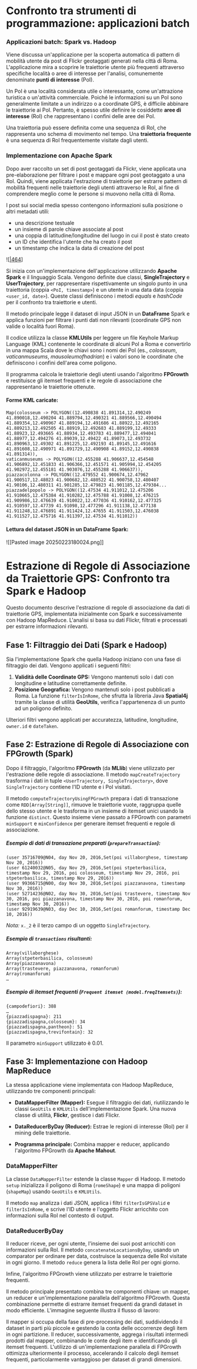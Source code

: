 
# Confronto tra strumenti di programmazione: applicazioni batch

### Applicazioni batch: Spark vs. Hadoop

Viene discussa un'applicazione per la scoperta automatica di pattern di mobilità utente da post di Flickr geotaggati generati nella città di Roma. L'applicazione mira a scoprire le traiettorie utente più frequenti attraverso specifiche località o aree di interesse per l'analisi, comunemente denominate **punti di interesse** (PoI).

Un PoI è una località considerata utile o interessante, come un'attrazione turistica o un'attività commerciale. Poiché le informazioni su un PoI sono generalmente limitate a un indirizzo o a coordinate GPS, è difficile abbinare le traiettorie ai PoI. Pertanto, è spesso utile definire le cosiddette **aree di interesse** (RoI) che rappresentano i confini delle aree dei PoI.

Una traiettoria può essere definita come una sequenza di RoI, che rappresenta uno schema di movimento nel tempo. Una **traiettoria frequente** è una sequenza di RoI frequentemente visitate dagli utenti.

### Implementazione con Apache Spark

Dopo aver raccolto un set di post geotaggati da Flickr, viene applicata una pre-elaborazione per filtrare i post e mappare ogni post geotaggato a una RoI. Quindi, viene applicata l'estrazione di traiettorie per estrarre pattern di mobilità frequenti nelle traiettorie degli utenti attraverso le RoI, al fine di comprendere meglio come le persone si muovono nella città di Roma.

I post sui social media spesso contengono informazioni sulla posizione o altri metadati utili:

* una descrizione testuale
* un insieme di parole chiave associate al post
* una coppia di latitudine/longitudine del luogo in cui il post è stato creato
* un ID che identifica l'utente che ha creato il post
* un timestamp che indica la data di creazione del post

![[|464](_page_2_Figure_10.jpeg)]

Si inizia con un'implementazione dell'applicazione utilizzando **Apache Spark** e il linguaggio Scala. Vengono definite due classi, **SingleTrajectory** e **UserTrajectory**, per rappresentare rispettivamente un singolo punto in una traiettoria (coppia `<PoI, timestamp>`) e un utente in una data data (coppia `<user_id, date>`). Queste classi definiscono i metodi *equals* e *hashCode* per il confronto tra traiettorie e utenti.

Il metodo principale legge il dataset di input JSON in un **DataFrame** Spark e applica funzioni per filtrare i punti dati non rilevanti (coordinate GPS non valide o località fuori Roma).

Il codice utilizza la classe **KMLUtils** per leggere un file Keyhole Markup Language (KML) contenente le coordinate di alcuni PoI a Roma e convertirlo in una mappa Scala dove le chiavi sono i nomi dei PoI (es., *colosseum*, *vaticanmuseums*, *mausoleumofhadrian*) e i valori sono le coordinate che definiscono i confini dell'area come poligono.

Il programma calcola le traiettorie degli utenti usando l'algoritmo **FPGrowth** e restituisce gli itemset frequenti e le regole di associazione che rappresentano le traiettorie ottenute.

#### Forme KML caricate:

```
Map(colosseum -> POLYGON((12.490838 41.891314,12.490249 41.890018,12.490204 41.889794,12.490321 41.889566,12.490494 41.889354,12.490967 41.889194,12.491686 41.88922,12.492165 41.889213,12.492505 41.88919,12.492683 41.889199,12.49333 41.88923,12.493665 41.88934,12.493783 41.889477,12.494041 41.88977,12.494276 41.89039,12.49422 41.89073,12.493732 41.890963,12.49302 41.891225,12.492193 41.89145,12.491616 41.891608,12.490971 41.891729,12.490908 41.89152,12.490838 41.891314)),
vaticanmuseums -> POLYGON((12.455288 41.906637,12.454548 41.906892,12.451833 41.906366,12.451571 41.905994,12.454205 41.902972,12.455181 41.903076,12.455288 41.906637)),
piazzacolonna -> POLYGON((12.479552 41.900674,12.47962 41.900517,12.48023 41.900682,12.480522 41.900758,12.480407 41.90106,12.480311 41.901285,12.479823 41.901185,12.479384...
piazzadelpopolo -> POLYGON((12.47534 41.911012,12.475206 41.910665,12.475384 41.910282,12.475788 41.91008,12.476215 41.909986,12.476639 41.910022,12.477036 41.910162,12.477325 41.910597,12.47739 41.91098,12.477296 41.911138,12.477138 41.911248,12.476891 41.911424,12.47655 41.911503,12.476038 41.911527,12.475716 41.911397,12.47534 41.911012))
```

#### Lettura del dataset JSON in un DataFrame Spark:

![[Pasted image 20250223180024.png]]

# Estrazione di Regole di Associazione da Traiettorie GPS: Confronto tra Spark e Hadoop

Questo documento descrive l'estrazione di regole di associazione da dati di traiettorie GPS, implementata inizialmente con Spark e successivamente con Hadoop MapReduce. L'analisi si basa su dati Flickr, filtrati e processati per estrarre informazioni rilevanti.

## Fase 1: Filtraggio dei Dati (Spark e Hadoop)

Sia l'implementazione Spark che quella Hadoop iniziano con una fase di filtraggio dei dati. Vengono applicati i seguenti filtri:

1. **Validità delle Coordinate GPS:** Vengono mantenuti solo i dati con longitudine e latitudine correttamente definite.
2. **Posizione Geografica:** Vengono mantenuti solo i post pubblicati a Roma. La funzione `filterIsInRome`, che sfrutta la libreria Java **Spatial4j** tramite la classe di utilità **GeoUtils**, verifica l'appartenenza di un punto ad un poligono definito.

Ulteriori filtri vengono applicati per accuratezza, latitudine, longitudine, `owner.id` e `dateTaken`.

## Fase 2: Estrazione di Regole di Associazione con FPGrowth (Spark)

Dopo il filtraggio, l'algoritmo **FPGrowth** (da **MLlib**) viene utilizzato per l'estrazione delle regole di associazione. Il metodo `mapCreateTrajectory` trasforma i dati in tuple `<UserTrajectory, SingleTrajectory>`, dove `SingleTrajectory` contiene l'ID utente e i PoI visitati.

Il metodo `computeTrajectoryUsingFPGrowth` prepara i dati di transazione come `RDD[Array[String]]`, rimuove le traiettorie vuote, raggruppa quelle dello stesso utente e le trasforma in un insieme di itemset unici usando la funzione `distinct`. Questo insieme viene passato a FPGrowth con parametri `minSupport` e `minConfidence` per generare itemset frequenti e regole di associazione.

##### Esempio di dati di transazione preparati (`prepareTransaction`):

```
(user 35716709@N04, day Nov 20, 2016,Set(poi villaborghese, timestamp Nov 20, 2016))
(user 61240032@N05, day Nov 29, 2016,Set(poi stpeterbasilica, timestamp Nov 29, 2016, poi colosseum, timestamp Nov 29, 2016, poi stpeterbasilica, timestamp Nov 29, 2016))
(user 99366715@N00, day Nov 30, 2016,Set(poi piazzanavona, timestamp Nov 30, 2016))
(user 52714236@N02, day Nov 30, 2016,Set(poi trastevere, timestamp Nov 30, 2016, poi piazzanavona, timestamp Nov 30, 2016, poi romanforum, timestamp Nov 30, 2016))
(user 92919639@N03, day Dec 10, 2016,Set(poi romanforum, timestamp Dec 10, 2016))
```

*Nota:* `x._2` è il terzo campo di un oggetto `SingleTrajectory`.

##### Esempio di `transactions` risultanti:

```
Array(villaborghese)
Array(stpeterbasilica, colosseum)
Array(piazzanavona)
Array(trastevere, piazzanavona, romanforum)
Array(romanforum)
…
```

##### Esempio di itemset frequenti (`Frequent itemset (model.freqItemsets)`):

```
{campodefiori}: 388
…
{piazzadispagna}: 211
{piazzadispagna,colosseum}: 34
{piazzadispagna,pantheon}: 51
{piazzadispagna,trevifontain}: 32
```

Il parametro `minSupport` utilizzato è 0.01.

## Fase 3: Implementazione con Hadoop MapReduce

La stessa applicazione viene implementata con Hadoop MapReduce, utilizzando tre componenti principali:

* **DataMapperFilter (Mapper):** Esegue il filtraggio dei dati, riutilizzando le classi `GeoUtils` e `KMLUtils` dell'implementazione Spark. Una nuova classe di utilità, **Flickr**, gestisce i dati Flickr.

* **DataReducerByDay (Reducer):** Estrae le regioni di interesse (RoI) per il mining delle traiettorie.

* **Programma principale:** Combina mapper e reducer, applicando l'algoritmo FPGrowth da **Apache Mahout**.

### DataMapperFilter

La classe `DataMapperFilter` estende la classe `Mapper` di Hadoop. Il metodo `setup` inizializza il poligono di Roma (`romeShape`) e una mappa di poligoni (`shapeMap`) usando `GeoUtils` e `KMLUtils`.

Il metodo `map` analizza i dati JSON, applica i filtri `filterIsGPSValid` e `filterIsInRome`, e scrive l'ID utente e l'oggetto Flickr arricchito con informazioni sulla RoI nel contesto di output.

### DataReducerByDay

Il reducer riceve, per ogni utente, l'insieme dei suoi post arricchiti con informazioni sulla RoI. Il metodo `concatenateLocationsByDay`, usando un comparator per ordinare per data, costruisce la sequenza delle RoI visitate in ogni giorno. Il metodo `reduce` genera la lista delle RoI per ogni giorno.

Infine, l'algoritmo FPGrowth viene utilizzato per estrarre le traiettorie frequenti.

Il metodo principale presentato combina tre componenti chiave: un mapper, un reducer e un'implementazione parallela dell'algoritmo FPGrowth. Questa combinazione permette di estrarre itemset frequenti da grandi dataset in modo efficiente. L'immagine seguente illustra il flusso di lavoro:

Il mapper si occupa della fase di pre-processing dei dati, suddividendo il dataset in parti più piccole e gestendo la conta delle occorrenze degli item in ogni partizione. Il reducer, successivamente, aggrega i risultati intermedi prodotti dal mapper, combinando le conte degli item e identificando gli itemset frequenti. L'utilizzo di un'implementazione parallela di FPGrowth ottimizza ulteriormente il processo, accelerando il calcolo degli itemset frequenti, particolarmente vantaggioso per dataset di grandi dimensioni.
